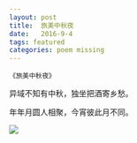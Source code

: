 ```yaml
---
layout: post
title:  旅美中秋夜
date:   2016-9-4
tags: featured
categories: poem missing
---
```

`《旅美中秋夜》`

异域不知有中秋，独坐把酒寄乡愁。

年年月圆人相聚，今宵彼此月不同。

<!--more-->

![]({{site.url}}/Images/25.png)


<script>
  (function(i,s,o,g,r,a,m){i['GoogleAnalyticsObject']=r;i[r]=i[r]||function(){
  (i[r].q=i[r].q||[]).push(arguments)},i[r].l=1*new Date();a=s.createElement(o),
  m=s.getElementsByTagName(o)[0];a.async=1;a.src=g;m.parentNode.insertBefore(a,m)
  })(window,document,'script','https://www.google-analytics.com/analytics.js','ga');

  ga('create', 'UA-85986843-1', 'auto');
  ga('send', 'pageview');

</script>